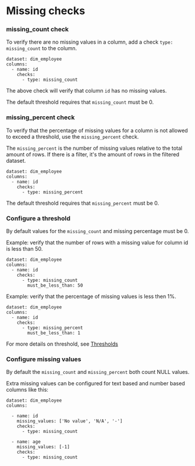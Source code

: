 # Missing checks

### missing_count check

To verify there are no missing values in a column, add a check 
`type: missing_count` to the column.

```
dataset: dim_employee
columns:
  - name: id
    checks:
      - type: missing_count
```

The above check will verify that column `id` has no missing values. 

The default threshold requires that `missing_count` must be 0.

### missing_percent check

To verify that the percentage of missing values for a column is not 
allowed to exceed a threshold, use the `missing_percent` check.

The `missing_percent` is the number of missing values relative to the 
total amount of rows.  If there is a filter, it's the amount of rows 
in the filtered dataset.

```
dataset: dim_employee
columns:
  - name: id
    checks:
      - type: missing_percent
```

The default threshold requires that `missing_percent` must be 0.

### Configure a threshold

By default values for the `missing_count` and missing percentage must be 0.

Example: verify that the number of rows with a missing value for column id is 
less than 50.
```
dataset: dim_employee
columns:
  - name: id
    checks:
      - type: missing_count
        must_be_less_than: 50
```

Example: verify that the percentage of missing values is less then 1%.
```
dataset: dim_employee
columns:
  - name: id
    checks:
      - type: missing_percent
        must_be_less_than: 1
```

For more details on threshold, see [Thresholds](thresholds.md) 

### Configure missing values

By default the `missing_count` and `missing_percent` both count NULL values.  

Extra missing values can be configured for text based and number based columns like this:
```
dataset: dim_employee
columns:

  - name: id
    missing_values: ['No value', 'N/A', '-']
    checks:
      - type: missing_count
  
  - name: age
    missing_values: [-1]
    checks:
      - type: missing_count
```
